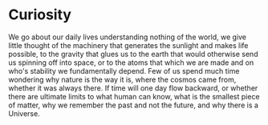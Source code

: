 Curiosity
=================
We go about our daily lives understanding nothing of the world,
we give little thought of the machinery that generates the sunlight and makes life possible, 
to the gravity that glues us to the earth that would otherwise send us spinning off into space, 
or to the atoms that which we are made and on who's stability we fundamentally depend.
Few of us spend much time wondering why nature is the way it is, 
where the cosmos came from, 
whether it was always there. 
If time will one day flow backward, 
or whether there are ultimate limits to what human can know, 
what is the smallest piece of matter, 
why we remember the past and not the future, 
and why there is a Universe.
